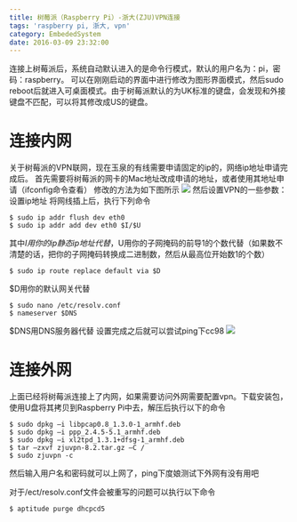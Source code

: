 ```yaml
---
title: 树莓派（Raspberry Pi）-浙大(ZJU)VPN连接
tags: 'raspberry pi, 浙大, vpn'
category: EmbededSystem
date: 2016-03-09 23:32:00
---
```


连接上树莓派后，系统自动默认进入的是命令行模式，默认的用户名为：pi，密码：raspberry。
可以在刚刚启动的界面中进行修改为图形界面模式，然后sudo reboot后就进入可桌面模式。由于树莓派默认的为UK标准的键盘，会发现和外接键盘不匹配，可以将其修改成US的键盘。
<!-- more -->
# 连接内网

关于树莓派的VPN联网，现在玉泉的有线需要申请固定的ip的，网络ip地址申请完成后。
首先需要将树莓派的网卡的Mac地址改成申请的地址，或者使用其地址申请（ifconfig命令查看）
修改的方法为如下图所示
![](/images/rasp-zju-vpn/addr-change.png)
然后设置VPN的一些参数：
设置ip地址
将网线插上后，执行下列命令
```shell
$ sudo ip addr flush dev eth0
$ sudo ip addr add dev eth0 $I/$U
```
其中$I用你的ip静态ip地址代替，$U用你的子网掩码的前导1的个数代替（如果数不清楚的话，把你的子网掩码转换成二进制数，然后从最高位开始数1的个数）
```shell
$ sudo ip route replace default via $D
```
$D用你的默认网关代替
```shell
$ sudo nano /etc/resolv.conf
$ nameserver $DNS
```
$DNS用DNS服务器代替
设置完成之后就可以尝试ping下cc98
![](/images/rasp-zju-vpn/ping-cc98.png)


# 连接外网

上面已经将树莓派连接上了内网，如果需要访问外网需要配置vpn。下载安装包，使用U盘将其拷贝到Raspberry Pi中去，解压后执行以下的命令
```shell
$ sudo dpkg –i libpcap0.8_1.3.0-1_armhf.deb
$ sudo dpkg –i ppp_2.4.5-5.1_armhf.deb
$ sudo dpkg –i xl2tpd_1.3.1+dfsg-1_armhf.deb
$ tar –zxvf zjuvpn-8.2.tar.gz –C /
$ sudo zjuvpn -c
```
然后输入用户名和密码就可以上网了，ping下度娘测试下外网有没有用吧

对于/ect/resolv.conf文件会被重写的问题可以执行以下命令
```shell
$ aptitude purge dhcpcd5
```

